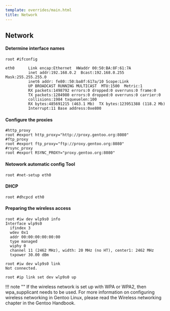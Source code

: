 ```yaml
---
template: overrides/main.html
title: Network
---
```


## Network
#### Determine interface names
```shell
root #ifconfig

eth0      Link encap:Ethernet  HWaddr 00:50:BA:8F:61:7A
          inet addr:192.168.0.2  Bcast:192.168.0.255  Mask:255.255.255.0
          inet6 addr: fe80::50:ba8f:617a/10 Scope:Link
          UP BROADCAST RUNNING MULTICAST  MTU:1500  Metric:1
          RX packets:1498792 errors:0 dropped:0 overruns:0 frame:0
          TX packets:1284980 errors:0 dropped:0 overruns:0 carrier:0
          collisions:1984 txqueuelen:100
          RX bytes:485691215 (463.1 Mb)  TX bytes:123951388 (118.2 Mb)
          Interrupt:11 Base address:0xe800 
```
#### Configure the proxies
```shell
#http_proxy
root #export http_proxy="http://proxy.gentoo.org:8080"
#ftp_proxy
root #export ftp_proxy="ftp://proxy.gentoo.org:8080"
#rsync_proxy
root #export RSYNC_PROXY="proxy.gentoo.org:8080"
```

#### Netowork automatic config Tool
```shell
root #net-setup eth0
```
#### DHCP
```shell
root #dhcpcd eth0
```
#### Preparing the wireless access
```shell
root #iw dev wlp9s0 info
Interface wlp9s0
  ifindex 3
  wdev 0x1
  addr 00:00:00:00:00:00
  type managed
  wiphy 0
  channel 11 (2462 MHz), width: 20 MHz (no HT), center1: 2462 MHz
  txpower 30.00 dBm
```
```shell
root #iw dev wlp9s0 link
Not connected.
```
```shell
root #ip link set dev wlp9s0 up
```
!!! note ""
    If the wireless network is set up with WPA or WPA2, then wpa_supplicant needs to be used. For more information on configuring wireless networking in Gentoo Linux, please read the Wireless networking chapter in the Gentoo Handbook.
